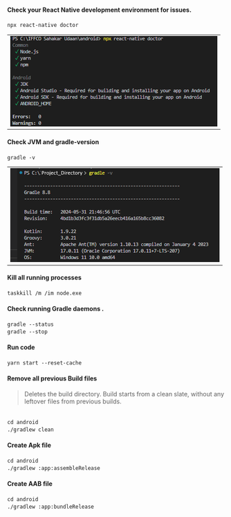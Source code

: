#### Check your React Native development environment for issues.

 ```html
npx react-native doctor
```
 
<table>
  <tr>
    <td >
    <img src="/images/react-native-doctor.png" alt="react-native-doctor"  />
    </td>
  </tr>
</table>

#### Check JVM and gradle-version

 ```html
gradle -v
```

<table>
  <tr>
    <td >
    <img src="/images/gradle-version.png" alt="gradle-version"  />
    </td>
  </tr>
</table>


#### Kill all running processes

 ```html
taskkill /m /im node.exe
```


 
#### Check running Gradle daemons .

 ```html
gradle --status
gradle --stop
```


#### Run code

 ```html
yarn start --reset-cache
```




####  Remove all previous Build files

>Deletes the build directory. Build starts from a clean slate, without any leftover files from previous builds.
 
  ```html

cd android
./gradlew clean
```



####  Create Apk file


  ```html
cd android
./gradlew :app:assembleRelease
```


####  Create AAB file


 ```html
cd android
./gradlew :app:bundleRelease
```
